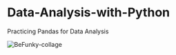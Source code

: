 # Data-Analysis-with-Python
Practicing Pandas for Data Analysis

![BeFunky-collage](https://user-images.githubusercontent.com/33589432/152101234-c3f0fb0a-1598-44aa-a98a-aa1850c103d9.jpg)
